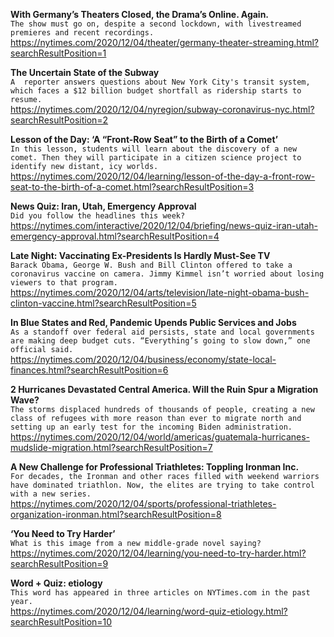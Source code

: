 **With Germany’s Theaters Closed, the Drama’s Online. Again.**\
`The show must go on, despite a second lockdown, with livestreamed premieres and recent recordings.`\
https://nytimes.com/2020/12/04/theater/germany-theater-streaming.html?searchResultPosition=1

**The Uncertain State of the Subway**\
`A  reporter answers questions about New York City's transit system, which faces a $12 billion budget shortfall as ridership starts to resume.`\
https://nytimes.com/2020/12/04/nyregion/subway-coronavirus-nyc.html?searchResultPosition=2

**Lesson of the Day: ‘A “Front-Row Seat” to the Birth of a Comet’**\
`In this lesson, students will learn about the discovery of a new comet. Then they will participate in a citizen science project to identify new distant, icy worlds.`\
https://nytimes.com/2020/12/04/learning/lesson-of-the-day-a-front-row-seat-to-the-birth-of-a-comet.html?searchResultPosition=3

**News Quiz: Iran, Utah, Emergency Approval**\
`Did you follow the headlines this week?`\
https://nytimes.com/interactive/2020/12/04/briefing/news-quiz-iran-utah-emergency-approval.html?searchResultPosition=4

**Late Night: Vaccinating Ex-Presidents Is Hardly Must-See TV**\
`Barack Obama, George W. Bush and Bill Clinton offered to take a coronavirus vaccine on camera. Jimmy Kimmel isn’t worried about losing viewers to that program.`\
https://nytimes.com/2020/12/04/arts/television/late-night-obama-bush-clinton-vaccine.html?searchResultPosition=5

**In Blue States and Red, Pandemic Upends Public Services and Jobs**\
`As a standoff over federal aid persists, state and local governments are making deep budget cuts. “Everything’s going to slow down,” one official said.`\
https://nytimes.com/2020/12/04/business/economy/state-local-finances.html?searchResultPosition=6

**2 Hurricanes Devastated Central America. Will the Ruin Spur a Migration Wave?**\
`The storms displaced hundreds of thousands of people, creating a new class of refugees with more reason than ever to migrate north and setting up an early test for the incoming Biden administration.`\
https://nytimes.com/2020/12/04/world/americas/guatemala-hurricanes-mudslide-migration.html?searchResultPosition=7

**A New Challenge for Professional Triathletes: Toppling Ironman Inc.**\
`For decades, the Ironman and other races filled with weekend warriors have dominated triathlon. Now, the elites are trying to take control with a new series.`\
https://nytimes.com/2020/12/04/sports/professional-triathletes-organization-ironman.html?searchResultPosition=8

**‘You Need to Try Harder’**\
`What is this image from a new middle-grade novel saying?`\
https://nytimes.com/2020/12/04/learning/you-need-to-try-harder.html?searchResultPosition=9

**Word + Quiz: etiology**\
`This word has appeared in three articles on NYTimes.com in the past year.`\
https://nytimes.com/2020/12/04/learning/word-quiz-etiology.html?searchResultPosition=10

